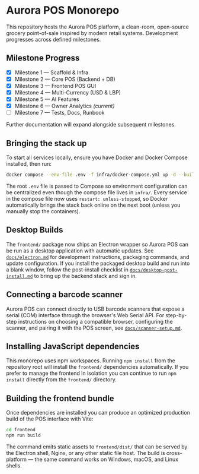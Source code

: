 # Aurora POS Monorepo

This repository hosts the Aurora POS platform, a clean-room, open-source grocery point-of-sale inspired by modern retail systems. Development progresses across defined milestones.

## Milestone Progress
- [x] Milestone 1 — Scaffold & Infra
- [x] Milestone 2 — Core POS (Backend + DB)
- [x] Milestone 3 — Frontend POS GUI
- [x] Milestone 4 — Multi-Currency (USD & LBP)
- [x] Milestone 5 — AI Features
- [x] Milestone 6 — Owner Analytics *(current)*
- [ ] Milestone 7 — Tests, Docs, Runbook

Further documentation will expand alongside subsequent milestones.

## Bringing the stack up

To start all services locally, ensure you have Docker and Docker Compose installed, then run:

```sh
docker compose --env-file .env -f infra/docker-compose.yml up -d --build
```

The root `.env` file is passed to Compose so environment configuration can be centralized even though the compose file lives in `infra/`. Every service in the compose file now uses `restart: unless-stopped`, so Docker automatically brings the stack back online on the next boot (unless you manually stop the containers).

## Desktop Builds

The `frontend/` package now ships an Electron wrapper so Aurora POS can be run as a desktop application with automatic updates.
See [`docs/electron.md`](docs/electron.md) for development instructions, packaging commands, and update configuration.
If you install the packaged desktop build and run into a blank window, follow the
post-install checklist in [`docs/desktop-post-install.md`](docs/desktop-post-install.md)
to bring up the backend stack and sign in.

## Connecting a barcode scanner

Aurora POS can connect directly to USB barcode scanners that expose a serial (COM) interface through the browser's Web Serial API.
For step-by-step instructions on choosing a compatible browser, configuring the scanner, and pairing it with the POS screen, see
[`docs/scanner-setup.md`](docs/scanner-setup.md).

## Installing JavaScript dependencies

This monorepo uses npm workspaces. Running `npm install` from the repository root will install the `frontend/` dependencies automatically.
If you prefer to manage the frontend in isolation you can continue to run `npm install` directly from the `frontend/` directory.

## Building the frontend bundle

Once dependencies are installed you can produce an optimized production build of the POS interface with Vite:

```sh
cd frontend
npm run build
```

The command emits static assets to `frontend/dist/` that can be served by the Electron shell, Nginx, or any other static file
host. The build is cross-platform — the same command works on Windows, macOS, and Linux shells.
